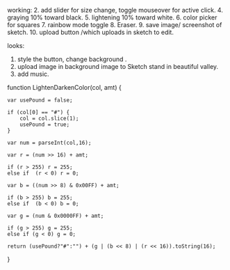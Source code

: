 


working:
2. add slider for size change,
toggle mouseover for active click.
4. graying 10% toward black.
5. lightening 10% toward white.
6. color picker for squares 
7. rainbow mode toggle
8. Eraser.
9. save image/ screenshot of sketch.
10. upload button /which uploads in sketch to edit.

looks:
1. style the button, change background .
2. upload image in background image to Sketch stand in beautiful valley.
3. add music.


function LightenDarkenColor(col, amt) {
  
    var usePound = false;
  
    if (col[0] == "#") {
        col = col.slice(1);
        usePound = true;
    }
 
    var num = parseInt(col,16);
 
    var r = (num >> 16) + amt;
 
    if (r > 255) r = 255;
    else if  (r < 0) r = 0;
 
    var b = ((num >> 8) & 0x00FF) + amt;
 
    if (b > 255) b = 255;
    else if  (b < 0) b = 0;
 
    var g = (num & 0x0000FF) + amt;
 
    if (g > 255) g = 255;
    else if (g < 0) g = 0;
 
    return (usePound?"#":"") + (g | (b << 8) | (r << 16)).toString(16);
  
}